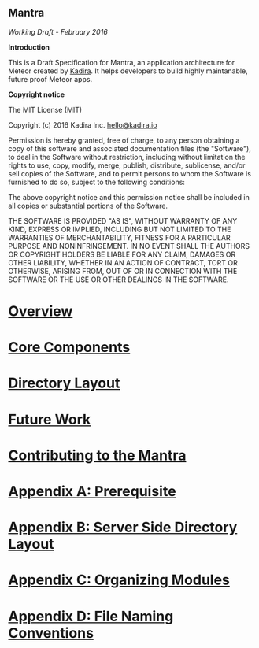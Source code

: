 Mantra
-------

*Working Draft - February 2016*

**Introduction**

This is a Draft Specification for Mantra, an application architecture for Meteor created by [Kadira](https://kadira.io/). It helps developers to build highly maintanable, future proof Meteor apps.

**Copyright notice**

The MIT License (MIT)

Copyright (c) 2016 Kadira Inc. <hello@kadira.io>

Permission is hereby granted, free of charge, to any person obtaining a copy
of this software and associated documentation files (the "Software"), to deal
in the Software without restriction, including without limitation the rights
to use, copy, modify, merge, publish, distribute, sublicense, and/or sell
copies of the Software, and to permit persons to whom the Software is
furnished to do so, subject to the following conditions:

The above copyright notice and this permission notice shall be included in
all copies or substantial portions of the Software.

THE SOFTWARE IS PROVIDED "AS IS", WITHOUT WARRANTY OF ANY KIND, EXPRESS OR
IMPLIED, INCLUDING BUT NOT LIMITED TO THE WARRANTIES OF MERCHANTABILITY,
FITNESS FOR A PARTICULAR PURPOSE AND NONINFRINGEMENT. IN NO EVENT SHALL THE
AUTHORS OR COPYRIGHT HOLDERS BE LIABLE FOR ANY CLAIM, DAMAGES OR OTHER
LIABILITY, WHETHER IN AN ACTION OF CONTRACT, TORT OR OTHERWISE, ARISING FROM,
OUT OF OR IN CONNECTION WITH THE SOFTWARE OR THE USE OR OTHER DEALINGS IN
THE SOFTWARE.

# [Overview](1.overview.md)

# [Core Components](2.core-components.md)

# [Directory Layout](3.dir-layout.md)

# [Future Work](4.future-work.md)

# [Contributing to the Mantra](5.contributing.md)

# [Appendix A: Prerequisite](a.appendix.md)

# [Appendix B: Server Side Directory Layout](b.appendix.md)

# [Appendix C: Organizing Modules](c.appendix.md)

# [Appendix D: File Naming Conventions](d.appendix.md)
